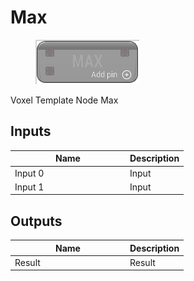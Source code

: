 # Max

<div align="left" data-full-width="false">

<figure><img src="../../../../.gitbook/assets/Max.png" alt=""><figcaption></figcaption></figure>

</div>

Voxel Template Node Max

## Inputs

<table><thead><tr><th width="170">Name</th><th>Description</th></tr></thead><tbody><tr><td>Input 0</td><td>Input</td></tr><tr><td>Input 1</td><td>Input</td></tr></tbody></table>

## Outputs

<table><thead><tr><th width="170">Name</th><th>Description</th></tr></thead><tbody><tr><td>Result</td><td>Result</td></tr></tbody></table>
